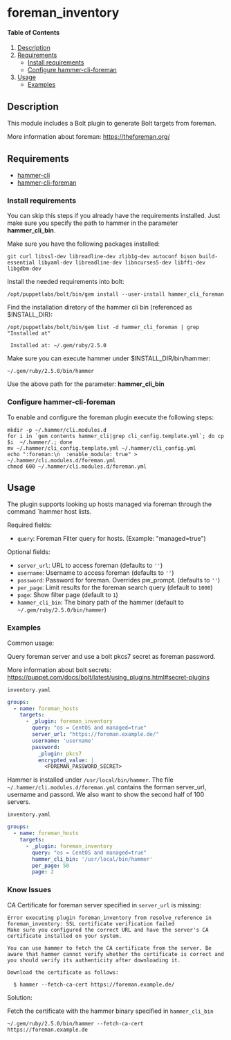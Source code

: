 # foreman_inventory

#### Table of Contents

1. [Description](#description)
2. [Requirements](#requirements)
    * [Install requirements](#install-requirements)
    * [Configure hammer-cli-foreman](#configure-hammer-cli-foreman)
3. [Usage](#usage)
    * [Examples](#examples)

## Description

This module includes a Bolt plugin to generate Bolt targets from foreman.

More information about foreman: https://theforeman.org/

## Requirements

* [hammer-cli](https://github.com/theforeman/hammer-cli)
* [hammer-cli-foreman](https://github.com/theforeman/hammer-cli-foreman)


### Install requirements
You can skip this steps if you already have the requirements installed. Just make sure you specify the path to hammer 
in the parameter **hammer_cli_bin**.

Make sure you have the following packages installed:

``` text
git curl libssl-dev libreadline-dev zlib1g-dev autoconf bison build-essential libyaml-dev libreadline-dev libncurses5-dev libffi-dev libgdbm-dev
```

Install the needed requirements into bolt:

``` text
/opt/puppetlabs/bolt/bin/gem install --user-install hammer_cli_foreman
```

Find the installation diretory of the hammer cli bin (referenced as $INSTALL_DIR):

``` text
/opt/puppetlabs/bolt/bin/gem list -d hammer_cli_foreman | grep "Installed at"

 Installed at: ~/.gem/ruby/2.5.0
``` 

Make sure you can execute hammer under $INSTALL_DIR/bin/hammer:

``` 
~/.gem/ruby/2.5.0/bin/hammer
``` 

Use the above path for the parameter: **hammer_cli_bin**

### Configure hammer-cli-foreman
To enable and configure the foreman plugin execute the following steps:

``` 
mkdir -p ~/.hammer/cli.modules.d
for i in `gem contents hammer_cli|grep cli_config.template.yml`; do cp $i  ~/.hammer/.; done
mv ~/.hammer/cli_config.template.yml ~/.hammer/cli_config.yml
echo ":foreman:\n  :enable_module: true" > ~/.hammer/cli.modules.d/foreman.yml
chmod 600 ~/.hammer/cli.modules.d/foreman.yml
``` 

## Usage

The plugin supports looking up hosts managed via foreman through the command `hammer host lists.

Required fields:
-   `query`: Foreman Filter query for hosts. (Example: "managed=true")

Optional fields:
-   `server_url`: URL to access foreman (defaults to `''`)
-   `username`: Username to access foreman (defaults to `''`)
-   `password`: Password for foreman. Overrides pw_prompt. (defaults to `''`)
-   `per_page`: Limit results for the foreman search query (default to `1000`)
-   `page`: Show filter page (default to `1`)
-   `hammer_cli_bin`: The binary path of the hammer (default to `~/.gem/ruby/2.5.0/bin/hammer`)

### Examples

Common usage:

Query foreman server and use a bolt pkcs7 secret as foreman password.

More information about bolt secrets:
https://puppet.com/docs/bolt/latest/using_plugins.html#secret-plugins

`inventory.yaml`
```yaml
groups:
  - name: foreman_hosts
    targets:
      - _plugin: foreman_inventory
        query: "os = CentOS and managed=true"
        server_url: "https://foreman.example.de/"
        username: 'username'
        password:
          _plugin: pkcs7
          encrypted_value: |
            <FOREMAN_PASSWORD_SECRET>        

```

Hammer is installed under `/usr/local/bin/hammer`. The file `~/.hammer/cli.modules.d/foreman.yml` contains the forman server_url, username and passord.
We also want to show the second half of 100 servers.

`inventory.yaml`
```yaml
groups:
  - name: foreman_hosts
    targets:
      - _plugin: foreman_inventory
        query: "os = CentOS and managed=true"
        hammer_cli_bin: '/usr/local/bin/hammer'
        per_page: 50
        page: 2
```

### Know Issues

CA Certificate for foreman server specified in `server_url` is missing:
```
Error executing plugin foreman_inventory from resolve_reference in foreman_inventory: SSL certificate verification failed
Make sure you configured the correct URL and have the server's CA certificate installed on your system.

You can use hammer to fetch the CA certificate from the server. Be aware that hammer cannot verify whether the certificate is correct and you should verify its authenticity after downloading it.

Download the certificate as follows:

  $ hammer --fetch-ca-cert https://foreman.example.de/
```

Solution:

Fetch the certificate with the hammer binary specified in `hammer_cli_bin`
```
~/.gem/ruby/2.5.0/bin/hammer --fetch-ca-cert https://foreman.example.de
```
